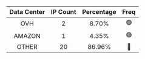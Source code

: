 | Data Center | IP Count | Percentage | Freq |
|:------------:|:--------:|:-----------:|:-----:|
| OVH | 2 | 8.70% | 🟢 |
| AMAZON | 1 | 4.35% | 🟢 |
| OTHER | 20 | 86.96% | 🔴 |
